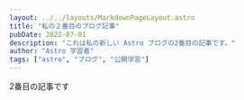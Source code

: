```yaml
---
layout: ../../layouts/MarkdownPageLayout.astro
title: "私の２番目のブログ記事"
pubDate: 2022-07-01
description: "これは私の新しい Astro ブログの2番目の記事です。"
author: "Astro 学習者"
tags: ["astro", "ブログ", "公開学習"]
---
```


2番目の記事です
